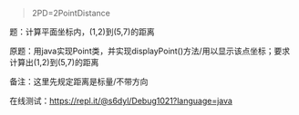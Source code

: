 > 2PD=2PointDistance

题：计算平面坐标内，(1,2)到(5,7)的距离

原题：用java实现Point类，并实现displayPoint()方法/用以显示该点坐标；要求计算出(1,2)到(5,7)的距离

备注：这里先规定距离是标量/不带方向

在线测试：https://repl.it/@s6dyl/Debug1021?language=java
